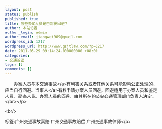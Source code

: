 ```yaml
---
layout: post
status: publish
published: true
title: 哪些办案人员是否需要回避？
author: 本站记者
author_login: admin
author_email: jiangwei909@gmail.com
wordpress_id: 1217
wordpress_url: http://www.gzjtlaw.com/?p=1217
date: 2011-05-29 09:14:24.000000000 +08:00
categories:
- 交通诉讼
tags: []
comments: []
---
```

<p>　　办案人员与本<a>交通事故<&#47;a>有利害关系或者其他关系可能影响公正处理的，应当自行回避。<a>当事人<&#47;a>有权申请办案人员回避。回避适用于办案人员和鉴定人员、勘查人员。办案人员的回避，由其所在的公安交通管理部门负责人决定。 <br><&#47;br><&#47;p><br&#47;><p>标签:广州交通事故索赔 广州交通事故赔偿 广州交通事故律师<&#47;p>
